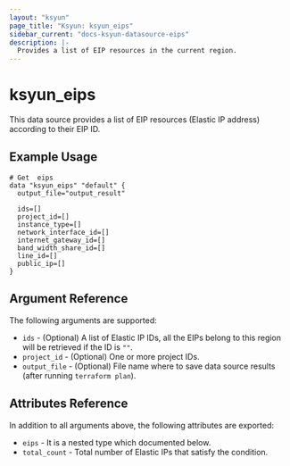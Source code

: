 ```yaml
---
layout: "ksyun"
page_title: "Ksyun: ksyun_eips"
sidebar_current: "docs-ksyun-datasource-eips"
description: |-
  Provides a list of EIP resources in the current region.
---
```


# ksyun_eips

This data source provides a list of EIP resources (Elastic IP address) according to their EIP ID.

## Example Usage

```hcl
# Get  eips
data "ksyun_eips" "default" {
  output_file="output_result"

  ids=[]
  project_id=[]
  instance_type=[]
  network_interface_id=[]
  internet_gateway_id=[]
  band_width_share_id=[]
  line_id=[]
  public_ip=[]
}
```

## Argument Reference

The following arguments are supported:

* `ids` - (Optional)  A list of Elastic IP IDs, all the EIPs belong to this region will be retrieved if the ID is `""`.
* `project_id` - (Optional) One or more project IDs.
* `output_file` - (Optional) File name where to save data source results (after running `terraform plan`).

## Attributes Reference

In addition to all arguments above, the following attributes are exported:

* `eips` - It is a nested type which documented below.
* `total_count` - Total number of Elastic IPs that satisfy the condition.

